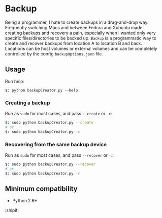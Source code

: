 # Backup

Being a programmer, I hate to create backups in a drag-and-drop way. Frequently switching Macs and between Fedora and Xubuntu made creating backups and recovery a pain, especially when i wanted only very specific files/directories to be backed up. `Backup` is a programmatic way to create and recover backups from location A to location B and back. Locations can be host volumes or external volumes and can be completely controlled by the config `backupOptions.json` file.

## Usage
Run help:
```
$: python backupCreator.py --help
```

### Creating a backup
Run as `sudo` for most cases, and pass `--create` or `-c`:
```bash
$: sudo python backupCreator.py --create
# or
$: sudo python backupCreator.py -c
```

### Recovering from the same backup device
Run as `sudo` for most cases, and pass `--recover` or `-r`:
```bash
$: sudo python backupCreator.py --recover
# or
$: sudo python backupCreator.py -r
```

## Minimum compatibility
- Python 2.6+

:shipit:
